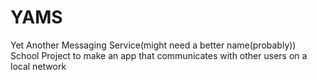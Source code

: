 # YAMS
Yet Another Messaging Service(might need a better name(probably))
School Project to make an app that communicates with other users on a local network 
